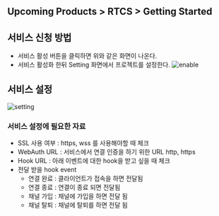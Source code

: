 ## Upcoming Products > RTCS > Getting Started
## 서비스 신청 방법
* 서비스 활성 버튼을 클릭하면 위와 같은 화면이 나온다.
* 서비스 활성화 한뒤 Setting 화면에서 프로젝트를 설정한다.
![enable](http://static.toastoven.net/prod_rtcs/main.png)

## 서비스 설정
![setting](http://static.toastoven.net/prod_rtcs/setting.png)
### 서비스 설정에 필요한 자료
- SSL 사용 여부 : https, wss 를 사용해야할 때 체크
- WebAuth URL : 서비스에서 연결 인증을 하기 위한 URL http, https
- Hook URL : 아래 이벤트에 대한 hook을 받고 싶을 때 체크
- 전달 받을 hook event
  - 연결 완료 : 클라이언트가 접속을 하면 전달됨
  - 연결 종료 : 연결이 종료 되면 전달됨
  - 채널 가입 : 채널에 가입을 하면 전달 됨
  - 채널 탈퇴 : 채널에 탈퇴를 하면 전달 됨
